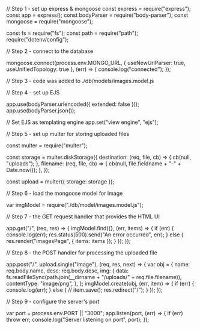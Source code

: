 // Step 1 - set up express & mongoose
const express = require("express");
const app = express();
const bodyParser = require("body-parser");
const mongoose = require("mongoose");

const fs = require("fs");
const path = require("path");
require("dotenv/config");

// Step 2 - connect to the database

mongoose.connect(process.env.MONGO_URL, { useNewUrlParser: true, useUnifiedTopology: true }, (err) => {
  console.log("connected");
});

// Step 3 - code was added to ./db/models/images.model.js

// Step 4 - set up EJS

app.use(bodyParser.urlencoded({ extended: false }));
app.use(bodyParser.json());

// Set EJS as templating engine
app.set("view engine", "ejs");

// Step 5 - set up multer for storing uploaded files

const multer = require("multer");

const storage = multer.diskStorage({
  destination: (req, file, cb) => {
    cb(null, "uploads");
  },
  filename: (req, file, cb) => {
    cb(null, file.fieldname + "-" + Date.now());
  },
});

const upload = multer({ storage: storage });

// Step 6 - load the mongoose model for Image

var imgModel = require("./db/model/images.model.js");

// Step 7 - the GET request handler that provides the HTML UI

app.get("/", (req, res) => {
  imgModel.find({}, (err, items) => {
    if (err) {
      console.log(err);
      res.status(500).send("An error occurred", err);
    } else {
      res.render("imagesPage", { items: items });
    }
  });
});

// Step 8 - the POST handler for processing the uploaded file

app.post("/", upload.single("image"), (req, res, next) => {
  var obj = {
    name: req.body.name,
    desc: req.body.desc,
    img: {
      data: fs.readFileSync(path.join(__dirname + "/uploads/" + req.file.filename)),
      contentType: "image/png",
    },
  };
  imgModel.create(obj, (err, item) => {
    if (err) {
      console.log(err);
    } else {
      // item.save();
      res.redirect("/");
    }
  });
});

// Step 9 - configure the server's port

var port = process.env.PORT || "3000";
app.listen(port, (err) => {
  if (err) throw err;
  console.log("Server listening on port", port);
});
